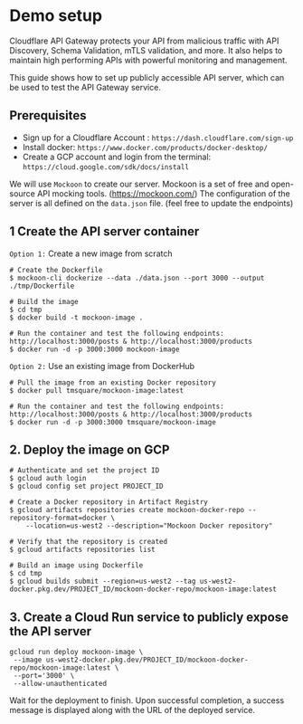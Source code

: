
# Demo setup

Cloudflare API Gateway protects your API from malicious traffic with API Discovery, Schema Validation, mTLS validation, and more. It also helps to maintain high performing APIs with powerful monitoring and management. 

This guide shows how to set up publicly accessible API server, which can be used to test the API Gateway service.

## Prerequisites

 *  Sign up for a Cloudflare Account : `https://dash.cloudflare.com/sign-up`
 *  Install docker: `https://www.docker.com/products/docker-desktop/`
 *  Create a GCP account and login from the terminal: `https://cloud.google.com/sdk/docs/install`
 
We will use `Mockoon` to create our server. Mockoon is a set of free and open-source API mocking tools. (https://mockoon.com/)
The configuration of the server is all defined on the `data.json` file. (feel free to update the endpoints)

## 1 Create the API server container
`Option 1:` Create a new image from scratch
```
# Create the Dockerfile
$ mockoon-cli dockerize --data ./data.json --port 3000 --output ./tmp/Dockerfile

# Build the image
$ cd tmp
$ docker build -t mockoon-image .

# Run the container and test the following endpoints: http://localhost:3000/posts & http://localhost:3000/products
$ docker run -d -p 3000:3000 mockoon-image
```


`Option 2:` Use an existing image from DockerHub
```
# Pull the image from an existing Docker repository
$ docker pull tmsquare/mockoon-image:latest

# Run the container and test the following endpoints: http://localhost:3000/posts & http://localhost:3000/products
$ docker run -d -p 3000:3000 tmsquare/mockoon-image
```

## 2. Deploy the image on GCP
```
# Authenticate and set the project ID
$ gcloud auth login
$ gcloud config set project PROJECT_ID

# Create a Docker repository in Artifact Registry
$ gcloud artifacts repositories create mockoon-docker-repo --repository-format=docker \
    --location=us-west2 --description="Mockoon Docker repository"

# Verify that the repository is created
$ gcloud artifacts repositories list

# Build an image using Dockerfile
$ cd tmp
$ gcloud builds submit --region=us-west2 --tag us-west2-docker.pkg.dev/PROJECT_ID/mockoon-docker-repo/mockoon-image:latest
```


## 3. Create a Cloud Run service to publicly expose the API server
```
gcloud run deploy mockoon-image	\
 --image us-west2-docker.pkg.dev/PROJECT_ID/mockoon-docker-repo/mockoon-image:latest \
 --port='3000' \
 --allow-unauthenticated
```

Wait for the deployment to finish. Upon successful completion, a success message is displayed along with the URL of the deployed service.
